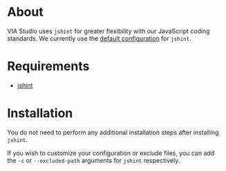 # About

VIA Studio uses `jshint` for greater flexibility with our JavaScript coding standards. We currently use the [default configuration](https://github.com/jshint/jshint/blob/master/examples/.jshintrc) for `jshint`.

# Requirements

- [jshint](https://github.com/jshint/jshint/)

# Installation

You do not need to perform any additional installation steps after installing `jshint`.

If you wish to customize your configuration or exclude files, you can add the `-c` or `--excluded-path` arguments for `jshint` respectively.